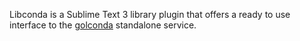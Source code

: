 Libconda is a Sublime Text 3 library plugin that offers a ready to
use interface to the [golconda](https://github.com/DamnWidget/golconda)
standalone service.
